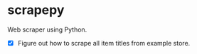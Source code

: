 # scrapepy
Web scraper using Python.

- [x] Figure out how to scrape all item titles from example store.